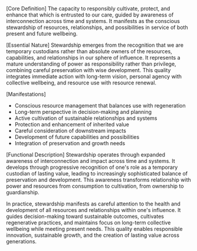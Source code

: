 [Core Definition]
The capacity to responsibly cultivate, protect, and enhance that which is entrusted to our care, guided by awareness of interconnection across time and systems. It manifests as the conscious stewardship of resources, relationships, and possibilities in service of both present and future wellbeing.

[Essential Nature]
Stewardship emerges from the recognition that we are temporary custodians rather than absolute owners of the resources, capabilities, and relationships in our sphere of influence. It represents a mature understanding of power as responsibility rather than privilege, combining careful preservation with wise development. This quality integrates immediate action with long-term vision, personal agency with collective wellbeing, and resource use with resource renewal.

[Manifestations]
- Conscious resource management that balances use with regeneration
- Long-term perspective in decision-making and planning
- Active cultivation of sustainable relationships and systems
- Protection and enhancement of inherited value
- Careful consideration of downstream impacts
- Development of future capabilities and possibilities
- Integration of preservation and growth needs

[Functional Description]
Stewardship operates through expanded awareness of interconnection and impact across time and systems. It develops through progressive recognition of one's role as a temporary custodian of lasting value, leading to increasingly sophisticated balance of preservation and development. This awareness transforms relationship with power and resources from consumption to cultivation, from ownership to guardianship.

In practice, stewardship manifests as careful attention to the health and development of all resources and relationships within one's influence. It guides decision-making toward sustainable outcomes, cultivates regenerative practices, and maintains focus on long-term collective wellbeing while meeting present needs. This quality enables responsible innovation, sustainable growth, and the creation of lasting value across generations.